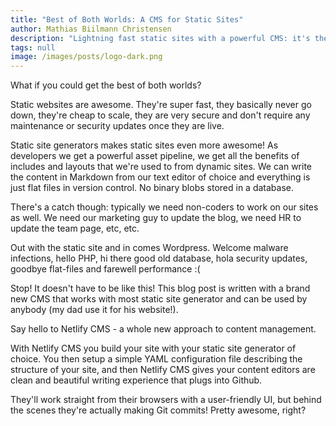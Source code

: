 ```yaml
---
title: "Best of Both Worlds: A CMS for Static Sites"
author: Mathias Biilmann Christensen
description: "Lightning fast static sites with a powerful CMS: it's the best of both worlds!"
tags: null
image: /images/posts/logo-dark.png
---
```


What if you could get the best of both worlds?

Static websites are awesome. They're super fast, they basically never go down, they're cheap to scale, they are very secure and don't require any maintenance or security updates once they are live.

Static site generators makes static sites even more awesome! As developers we get a powerful asset pipeline, we get all the benefits of includes and layouts that we're used to from dynamic sites. We can write the content in Markdown from our text editor of choice and everything is just flat files in version control. No binary blobs stored in a database.

There's a catch though: typically we need non-coders to work on our sites as well. We need our marketing guy to update the blog, we need HR to update the team page, etc, etc.

Out with the static site and in comes Wordpress. Welcome malware infections, hello PHP, hi there good old database, hola security updates, goodbye flat-files and farewell performance :(

Stop! It doesn't have to be like this! This blog post is written with a brand new CMS that works with most static site generator and can be used by anybody (my dad use it for his website!).

Say hello to Netlify CMS - a whole new approach to content management.

With Netlify CMS you build your site with your static site generator of choice. You then setup a simple YAML configuration file describing the structure of your site, and then Netlify CMS gives your content editors are clean and beautiful writing experience that plugs into Github.

They'll work straight from their browsers with a user-friendly UI, but behind the scenes they're actually making Git commits! Pretty awesome, right?